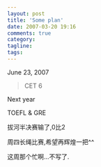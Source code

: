 ```yaml
---
layout: post
title: 'Some plan'
date: 2007-03-20 19:16
comments: true
category: 
tagline: 
tags:
---
```

    

June 23, 2007

> 
> 
> CET 6

Next year

TOEFL & GRE

拔河半决赛输了,0比2

周四长绳比赛,希望再辉煌一把^^

这周那个忙啊...不写了.
